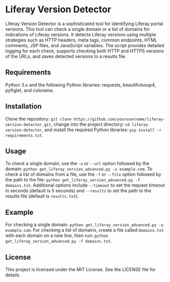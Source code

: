 # Liferay Version Detector

Liferay Version Detector is a sophisticated tool for identifying Liferay portal versions. This tool can check a single domain or a list of domains for indications of Liferay versions. It detects Liferay versions using multiple strategies such as HTTP headers, meta tags, common endpoints, HTML comments, JSP files, and JavaScript variables. The script provides detailed logging for each check, supports checking both HTTP and HTTPS versions of the URLs, and saves detected versions to a results file.

## Requirements

Python 3.x and the following Python libraries: requests, beautifulsoup4, pyfiglet, and colorama. 

## Installation

Clone the repository: `git clone https://github.com/yourusername/liferay-version-detector.git`, change into the project directory: `cd liferay-version-detector`, and install the required Python libraries: `pip install -r requirements.txt`.

## Usage

To check a single domain, use the `-u` or `--url` option followed by the domain: `python get_liferay_version_advanced.py -u example.com`. To check a list of domains from a file, use the `-f` or `--file` option followed by the path to the file: `python get_liferay_version_advanced.py -f domains.txt`. Additional options include `--timeout` to set the request timeout in seconds (default is 5 seconds) and `--results` to set the path to the results file (default is `results.txt`).

## Example

For checking a single domain: `python get_liferay_version_advanced.py -u example.com`. For checking a list of domains, create a file called `domains.txt` with each domain on a new line, then run: `python get_liferay_version_advanced.py -f domains.txt`.

## License

This project is licensed under the MIT License. See the LICENSE file for details.

